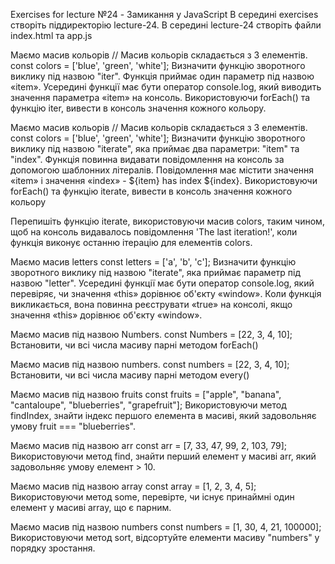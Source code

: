 Exercises for lecture №24 - Замикання у JavaScript
В середині exercises створіть піддиректорію lecture-24. В середині lecture-24 створіть файли index.html та app.js

<!DOCTYPE html>
<html lang="en">
<head>
    <meta charset="UTF-8">
    <meta name="viewport" content="width=device-width, initial-scale=1.0">
    <title>Document</title>
	 <link rel="shortcut icon" href="/favicon.ico" type="image/x-icon">

</head>
<body>
    <script src="app.js"></script>
</body>
</html>
Маємо масив кольорів
// Масив кольорів складається з 3 елементів. 
const colors = ['blue', 'green', 'white'];
Визначити функцію зворотного виклику під назвою "iter". Функція приймає один параметр під назвою «item». Усередині функції має бути оператор console.log, який виводить значення параметра «item» на консоль. Використовуючи forEach() та функцію iter, вивести в консоль значення кожного кольору.

Маємо масив кольорів
// Масив кольорів складається з 3 елементів. 
const colors = ['blue', 'green', 'white'];
Визначити функцію зворотного виклику під назвою "iterate", яка приймає два параметри: "item" та "index". Функція повинна видавати повідомлення на консоль за допомогою шаблонних літералів. Повідомлення має містити значення «item» і значення «index» - ${item} has index ${index}. Використовуючи forEach() та функцію iterate, вивести в консоль значення кожного кольору

Перепишіть функцію iterate, використовуючи масив colors, таким чином, щоб на консоль видавалось повідомлення 'The last iteration!', коли функція виконує останню ітерацію для елементів colors.

Маємо масив letters
const letters = ['a', 'b', 'c'];
Визначити функцію зворотного виклику під назвою "iterate", яка приймає параметр під назвою "letter". Усередині функції має бути оператор console.log, який перевіряє, чи значення «this» дорівнює об'єкту «window». Коли функція викликається, вона повинна реєструвати «true» на консолі, якщо значення «this» дорівнює об'єкту «window».

Маємо масив під назвою Numbers.
const Numbers = [22, 3, 4, 10];
Встановити, чи всі числа масиву парні методом forEach()

Маємо масив під назвою numbers.
const numbers = [22, 3, 4, 10];
Встановити, чи всі числа масиву парні методом every()

Маємо масив під назвою fruits
const fruits = ["apple", "banana", "cantaloupe", "blueberries", "grapefruit"];
Використовуючи метод findIndex, знайти індекс першого елемента в масиві, який задовольняє умову fruit === "blueberries".

Маємо масив під назвою arr
const arr = [7, 33, 47, 99, 2, 103, 79];
Використовуючи метод find, знайти перший елемент у масиві arr, який задовольняє умову елемент > 10.

Маємо масив під назвою array
const array = [1, 2, 3, 4, 5];
Використовуючи метод some, перевірте, чи існує принаймні один елемент у масиві array, що є парним.

Маємо масив під назвою numbers
const numbers = [1, 30, 4, 21, 100000];
Використовуючи метод sort, відсортуйте елементи масиву "numbers" у порядку зростання.
